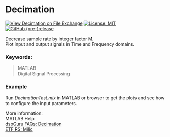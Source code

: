 # Decimation  
[![View Decimation on File Exchange](https://www.mathworks.com/matlabcentral/images/matlab-file-exchange.svg)](https://www.mathworks.com/matlabcentral/fileexchange/85810-decimation) [![License: MIT](https://img.shields.io/badge/License-MIT-blue.svg)](https://github.com/etfovac/decimation/blob/master/LICENSE) [![GitHub (pre-)release](https://img.shields.io/badge/releases--yellow.svg)](https://github.com/etfovac/decimation/releases/)  

Decrease sample rate by integer factor M.  
Plot input and output signals in Time and Frequency domains.

### Keywords: 
> MATLAB  
> Digital Signal Processing  

### Example  
Run *DecimationTest.mlx* in MATLAB or browser to get the plots and see how to configure the input parameters.

More information:  
MATLAB Help  
[dspGuru FAQs: Decimation](https://dspguru.com/dsp/faqs/multirate/decimation/)  
[ETF RS: Milic](http://home.etf.rs/~milic/Solution_Manual/index.html)  
